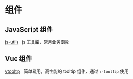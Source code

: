 # 组件

## JavaScript 组件

[js-utils](/packages/js-utils/README.md) &nbsp; js 工具库，常用业务函数

## Vue 组件

[vtooltip](/packages/vtooltip/README.md) &nbsp; 简单易用，高性能的 tooltip 组件，通过 `v-tooltip` 使用

